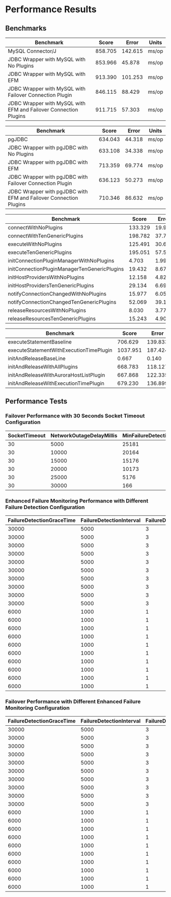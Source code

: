 # Performance Results

## Benchmarks
| Benchmark                                                         | Score    | Error   | Units |
|-------------------------------------------------------------------|----------|---------|-------|
| MySQL Connector/J                                                 | 858.705  | 142.615 | ms/op |
| JDBC Wrapper with MySQL with No Plugins                           | 853.966  | 45.878  | ms/op |
| JDBC Wrapper with MySQL with EFM                                  | 913.390  | 101.253 | ms/op |
| JDBC Wrapper with MySQL with Failover Connection Plugin           | 846.115  | 88.429  | ms/op |
| JDBC Wrapper with MySQL with EFM and Failover Connection Plugins  | 911.715  | 57.303  | ms/op |

| Benchmark                                                         | Score    | Error   | Units |
|-------------------------------------------------------------------|----------|---------|-------|
| pgJDBC                                                            | 634.043  | 44.318  | ms/op |
| JDBC Wrapper with pgJDBC with No Plugins                          | 633.108  | 34.338  | ms/op |
| JDBC Wrapper with pgJDBC with EFM                                 | 713.359  | 69.774  | ms/op |
| JDBC Wrapper with pgJDBC with Failover Connection Plugin          | 636.123  | 50.273  | ms/op |
| JDBC Wrapper with pgJDBC with EFM and Failover Connection Plugins | 710.346  | 86.632  | ms/op |

| Benchmark                                    | Score   | Error  | Units |
|----------------------------------------------|---------|--------|-------|
| connectWithNoPlugins                         | 133.329 | 19.982 | us/op |
| connectWithTenGenericPlugins                 | 198.782 | 37.724 | us/op |
| executeWithNoPlugins                         | 125.491 | 30.625 | us/op |
| executeTenGenericPlugins                     | 195.051 | 57.536 | us/op |
| initConnectionPluginManagerWithNoPlugins     | 4.703   | 1.993  | us/op |
| initConnectionPluginManagerTenGenericPlugins | 19.432  | 8.678  | us/op |
| initHostProvidersWithNoPlugins               | 12.158  | 4.820  | us/op |
| initHostProvidersTenGenericPlugins           | 29.134  | 6.694  | us/op |
| notifyConnectionChangedWithNoPlugins         | 15.977  | 6.057  | us/op |
| notifyConnectionChangedTenGenericPlugins     | 52.069  | 39.199 | us/op |
| releaseResourcesWithNoPlugins                | 8.030   | 3.776  | us/op |
| releaseResourcesTenGenericPlugins            | 15.243  | 4.906  | us/op |

| Benchmark                                                 | Score    | Error   | Units |
|-----------------------------------------------------------|----------|---------|-------|
| executeStatementBaseline                                  | 706.629  | 139.833 | us/op |
| executeStatementWithExecutionTimePlugin                   | 1037.951 | 187.424 | us/op |
| initAndReleaseBaseLine                                    | 0.667    | 0.140   | us/op |
| initAndReleaseWithAllPlugins                              | 668.783  | 118.127 | us/op |
| initAndReleaseWithAuroraHostListPlugin                    | 667.868  | 122.335 | us/op |
| initAndReleaseWithExecutionTimePlugin                     | 679.230  | 136.899 | us/op |

## Performance Tests

### Failover Performance with 30 Seconds Socket Timeout Configuration

| SocketTimeout | NetworkOutageDelayMillis | MinFailureDetectionTimeMillis | MaxFailureDetectionTimeMillis | AvgFailureDetectionTimeMillis |
|---------------|--------------------------|-------------------------------|-------------------------------|-------------------------------|
| 30            | 5000                     | 25181                         | 25302                         | 25244                         |
| 30            | 10000                    | 20164                         | 20279                         | 20191                         |
| 30            | 15000                    | 15176                         | 15186                         | 15180                         |
| 30            | 20000                    | 10173                         | 10213                         | 10190                         |
| 30            | 25000                    | 5176                          | 5192                          | 5184                          |
| 30            | 30000                    | 166                           | 189                           | 176                           |

### Enhanced Failure Monitoring Performance with Different Failure Detection Configuration

| FailureDetectionGraceTime | FailureDetectionInterval | FailureDetectionCount | NetworkOutageDelayMillis | MinFailureDetectionTimeMillis | MaxFailureDetectionTimeMillis | AvgFailureDetectionTimeMillis |
|---------------------------|--------------------------|-----------------------|--------------------------|-------------------------------|-------------------------------|-------------------------------|
| 30000                     | 5000                     | 3                     | 5000                     | 41109                         | 41114                         | 41111                         |
| 30000                     | 5000                     | 3                     | 10000                    | 36108                         | 36112                         | 36110                         |
| 30000                     | 5000                     | 3                     | 15000                    | 31109                         | 31111                         | 31110                         |
| 30000                     | 5000                     | 3                     | 20000                    | 26108                         | 26111                         | 26109                         |
| 30000                     | 5000                     | 3                     | 25000                    | 21107                         | 21110                         | 21109                         |
| 30000                     | 5000                     | 3                     | 30000                    | 16108                         | 16111                         | 16109                         |
| 30000                     | 5000                     | 3                     | 35000                    | 16109                         | 16111                         | 16110                         |
| 30000                     | 5000                     | 3                     | 40000                    | 16110                         | 16114                         | 16112                         |
| 30000                     | 5000                     | 3                     | 50000                    | 16109                         | 16114                         | 16112                         |
| 30000                     | 5000                     | 3                     | 60000                    | 16115                         | 16119                         | 16117                         |
| 6000                      | 1000                     | 1                     | 1000                     | 5106                          | 5110                          | 5108                          |
| 6000                      | 1000                     | 1                     | 2000                     | 4108                          | 4111                          | 4109                          |
| 6000                      | 1000                     | 1                     | 3000                     | 3107                          | 3109                          | 3108                          |
| 6000                      | 1000                     | 1                     | 4000                     | 2106                          | 2111                          | 2107                          |
| 6000                      | 1000                     | 1                     | 5000                     | 1105                          | 1107                          | 1106                          |
| 6000                      | 1000                     | 1                     | 6000                     | 1101                          | 1107                          | 1105                          |
| 6000                      | 1000                     | 1                     | 7000                     | 1105                          | 1112                          | 1107                          |
| 6000                      | 1000                     | 1                     | 8000                     | 1107                          | 1109                          | 1108                          |
| 6000                      | 1000                     | 1                     | 9000                     | 1106                          | 1111                          | 1109                          |
| 6000                      | 1000                     | 1                     | 10000                    | 1109                          | 1114                          | 1111                          |

### Failover Performance with Different Enhanced Failure Monitoring Configuration

| FailureDetectionGraceTime | FailureDetectionInterval | FailureDetectionCount | NetworkOutageDelayMillis | MinFailureDetectionTimeMillis | MaxFailureDetectionTimeMillis | AvgFailureDetectionTimeMillis |
|---------------------------|--------------------------|-----------------------|--------------------------|-------------------------------|-------------------------------|-------------------------------|
| 30000                     | 5000                     | 3                     | 5000                     | 41280                         | 41315                         | 41292                         |
| 30000                     | 5000                     | 3                     | 10000                    | 36269                         | 36283                         | 36277                         |
| 30000                     | 5000                     | 3                     | 15000                    | 31200                         | 31292                         | 31261                         |
| 30000                     | 5000                     | 3                     | 20000                    | 26264                         | 26288                         | 26276                         |
| 30000                     | 5000                     | 3                     | 25000                    | 21273                         | 21311                         | 21288                         |
| 30000                     | 5000                     | 3                     | 30000                    | 16267                         | 16316                         | 16284                         |
| 30000                     | 5000                     | 3                     | 35000                    | 16273                         | 16284                         | 16279                         |
| 30000                     | 5000                     | 3                     | 40000                    | 16265                         | 16287                         | 16277                         |
| 30000                     | 5000                     | 3                     | 50000                    | 16275                         | 16312                         | 16284                         |
| 30000                     | 5000                     | 3                     | 60000                    | 16272                         | 16293                         | 16282                         |
| 6000                      | 1000                     | 1                     | 1000                     | 5261                          | 5301                          | 5276                          |
| 6000                      | 1000                     | 1                     | 2000                     | 4259                          | 4275                          | 4267                          |
| 6000                      | 1000                     | 1                     | 3000                     | 3263                          | 3280                          | 3271                          |
| 6000                      | 1000                     | 1                     | 4000                     | 2256                          | 2282                          | 2266                          |
| 6000                      | 1000                     | 1                     | 5000                     | 1256                          | 1275                          | 1263                          |
| 6000                      | 1000                     | 1                     | 6000                     | 1168                          | 1273                          | 1248                          |
| 6000                      | 1000                     | 1                     | 7000                     | 1259                          | 1277                          | 1267                          |
| 6000                      | 1000                     | 1                     | 8000                     | 1263                          | 1289                          | 1272                          |
| 6000                      | 1000                     | 1                     | 9000                     | 1264                          | 1281                          | 1270                          |
| 6000                      | 1000                     | 1                     | 10000                    | 1265                          | 1287                          | 1277                          |
